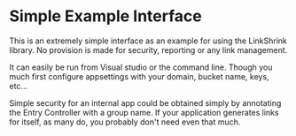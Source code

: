 # Simple Example Interface
This is an extremely simple interface as an example for using the LinkShrink library. No provision is made for security, reporting or any link management.

It can easily be run from Visual studio or the command line. Though you much first configure appsettings with your domain, bucket name, keys, etc...

Simple security for an internal app could be obtained simply by annotating the Entry Controller with a group name. If your application generates links for itself, as many do, you probably don't need even that much.